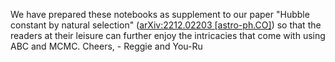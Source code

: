 We have prepared these notebooks as supplement to our paper "Hubble constant by natural selection" ([arXiv:2212.02203 [astro-ph.CO]](https://arxiv.org/abs/2212.02203)) so that the readers at their leisure can further enjoy the intricacies that come with using ABC and MCMC. Cheers, - Reggie and You-Ru